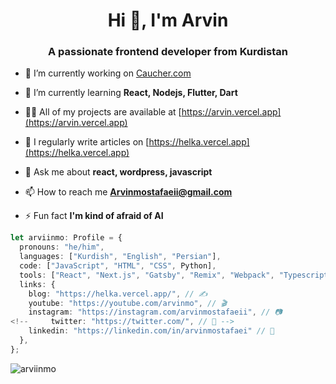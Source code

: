 <h1 align="center">Hi 👋, I'm Arvin</h1>
<h3 align="center">A passionate frontend developer from Kurdistan</h3>

- 🔭 I’m currently working on [Caucher.com](https://caucher.com/)

- 🌱 I’m currently learning **React, Nodejs, Flutter, Dart**

- 👨‍💻 All of my projects are available at [https://arvin.vercel.app](https://arvin.vercel.app)

- 📝 I regularly write articles on [https://helka.vercel.app](https://helka.vercel.app)

- 💬 Ask me about **react, wordpress, javascript**

- 📫 How to reach me **Arvinmostafaeii@gmail.com**

- ⚡ Fun fact **I'm kind of afraid of AI**


```ts
let arviinmo: Profile = {
  pronouns: "he/him",
  languages: ["Kurdish", "English", "Persian"],
  code: ["JavaScript", "HTML", "CSS", Python],
  tools: ["React", "Next.js", "Gatsby", "Remix", "Webpack", "Typescript", "Node.js", "Expressjs", "GraphQL"],
  links: {
    blog: "https://helka.vercel.app/", // ✍️
    youtube: "https://youtube.com/arvinmo", // 🎬
    instagram: "https://instagram.com/arvinmostafaeii", // 📷
<!--     twitter: "https://twitter.com/", // 🐤 -->
    linkedin: "https://linkedin.com/in/arvinmostafaei" // 💼
  },
};
```

<p><img align="center" src="https://github-readme-stats.vercel.app/api/top-langs?username=arviinmo&show_icons=true&locale=en&layout=compact" alt="arviinmo" /></p>
